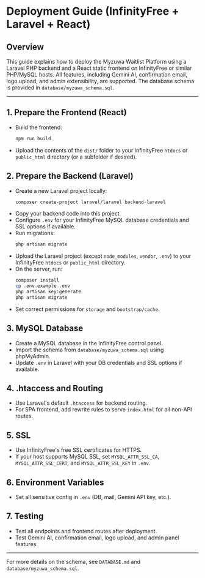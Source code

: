 # Deployment Guide (InfinityFree + Laravel + React)

## Overview

This guide explains how to deploy the Myzuwa Waitlist Platform using a Laravel PHP backend and a React static frontend on InfinityFree or similar PHP/MySQL hosts. All features, including Gemini AI, confirmation email, logo upload, and admin extensibility, are supported. The database schema is provided in `database/myzuwa_schema.sql`.

---

## 1. Prepare the Frontend (React)

- Build the frontend:
  ```bash
  npm run build
  ```
- Upload the contents of the `dist/` folder to your InfinityFree `htdocs` or `public_html` directory (or a subfolder if desired).

## 2. Prepare the Backend (Laravel)

- Create a new Laravel project locally:
  ```bash
  composer create-project laravel/laravel backend-laravel
  ```
- Copy your backend code into this project.
- Configure `.env` for your InfinityFree MySQL database credentials and SSL options if available.
- Run migrations:
  ```bash
  php artisan migrate
  ```
- Upload the Laravel project (except `node_modules`, `vendor`, `.env`) to your InfinityFree `htdocs` or `public_html` directory.
- On the server, run:
  ```bash
  composer install
  cp .env.example .env
  php artisan key:generate
  php artisan migrate
  ```
- Set correct permissions for `storage` and `bootstrap/cache`.

## 3. MySQL Database

- Create a MySQL database in the InfinityFree control panel.
- Import the schema from `database/myzuwa_schema.sql` using phpMyAdmin.
- Update `.env` in Laravel with your DB credentials and SSL options if available.

## 4. .htaccess and Routing

- Use Laravel's default `.htaccess` for backend routing.
- For SPA frontend, add rewrite rules to serve `index.html` for all non-API routes.

## 5. SSL

- Use InfinityFree's free SSL certificates for HTTPS.
- If your host supports MySQL SSL, set `MYSQL_ATTR_SSL_CA`, `MYSQL_ATTR_SSL_CERT`, and `MYSQL_ATTR_SSL_KEY` in `.env`.

## 6. Environment Variables

- Set all sensitive config in `.env` (DB, mail, Gemini API key, etc.).

## 7. Testing

- Test all endpoints and frontend routes after deployment.
- Test Gemini AI, confirmation email, logo upload, and admin panel features.

---

For more details on the schema, see `DATABASE.md` and `database/myzuwa_schema.sql`.